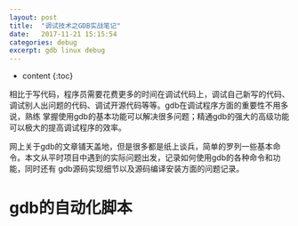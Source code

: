 ```yaml
---
layout: post
title:  "调试技术之GDB实战笔记"
date:   2017-11-21 15:15:54
categories: debug
excerpt: gdb linux debug
---
```


* content
{:toc}

相比于写代码，程序员需要花费更多的时间在调试代码上，调试自己新写的代码、调试别人出问题的代码、调试开源代码等等。gdb在调试程序方面的重要性不用多说，熟练
掌握使用gdb的基本功能可以解决很多问题；精通gdb的强大的高级功能可以极大的提高调试程序的效率。

网上关于gdb的文章铺天盖地，但是很多都是纸上谈兵，简单的罗列一些基本命令。本文从平时项目中遇到的实际问题出发，记录如何使用gdb的各种命令和功能，同时还有
gdb源码实现细节以及源码编译安装方面的问题记录。

# gdb的自动化脚本

